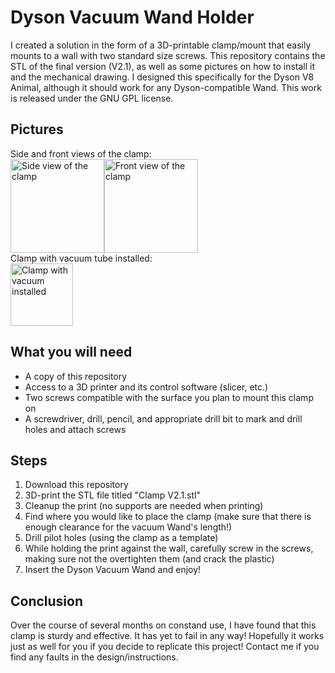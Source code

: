 # Dyson Vacuum Wand Holder
I created a solution in the form of a 3D-printable clamp/mount that easily mounts to a wall with two standard size screws. This repository contains the STL of the final version (V2.1), as well as some pictures on how to install it and the mechanical drawing. I designed this specifically for the Dyson V8 Animal, although it should work for any Dyson-compatible Wand. This work is released under the GNU GPL license.

## Pictures
Side and front views of the clamp:<br>
<img alt="Side view of the clamp" src="https://github.com/polarpiberry/Dyson-Vacuum-Wand-Holder/blob/master/Clamp_side.JPG" height="150" /><img alt="Front view of the clamp" src="https://github.com/polarpiberry/Dyson-Vacuum-Wand-Holder/blob/master/Clamp_front.JPG" height="150" /><br>Clamp with vacuum tube installed:<br><img alt="Clamp with vacuum installed" src="https://github.com/polarpiberry/Dyson-Vacuum-Wand-Holder/blob/master/Clamp_installed.JPG" width="100" />

## What you will need
* A copy of this repository
* Access to a 3D printer and its control software (slicer, etc.)
* Two screws compatible with the surface you plan to mount this clamp on
* A screwdriver, drill, pencil, and appropriate drill bit to mark and drill holes and attach screws

## Steps
1. Download this repository
2. 3D-print the STL file titled "Clamp V2.1.stl"
3. Cleanup the print (no supports are needed when printing)
4. Find where you would like to place the clamp (make sure that there is enough clearance for the vacuum Wand's length!)
5. Drill pilot holes (using the clamp as a template)
6. While holding the print against the wall, carefully screw in the screws, making sure not the overtighten them (and crack the plastic)
7. Insert the Dyson Vacuum Wand and enjoy!

## Conclusion
Over the course of several months on constand use, I have found that this clamp is sturdy and effective. It has yet to fail in any way! Hopefully it works just as well for you if you decide to replicate this project! Contact me if you find any faults in the design/instructions.
